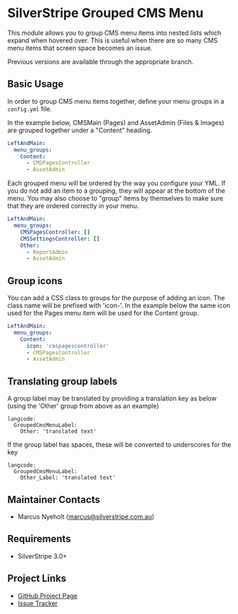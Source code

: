 # SilverStripe Grouped CMS Menu

This module allows you to group CMS menu items into nested lists which expand when hovered over. This is useful when 
there are so many CMS menu items that screen space becomes an issue.

Previous versions are available through the appropriate branch.

## Basic Usage

In order to group CMS menu items together, define your menu groups in a `config.yml` file.

In the example below, CMSMain (Pages) and AssetAdmin (Files &amp; Images) are grouped
together under a "Content" heading.

```yml
LeftAndMain:
  menu_groups:
    Content:
      - CMSPagesController
      - AssetAdmin
```
Each grouped menu will be ordered by the way you configure your YML. If you do not add an item to a grouping, they will 
appear at the bottom of the menu. You may also choose to "group" items by themselves to make sure that they are ordered 
correctly in your menu.

```yml
LeftAndMain:
  menu_groups:
    CMSPagesController: []
    CMSSettingsController: []
    Other:
      - ReportAdmin
      - AssetAdmin
```

## Group icons

You can add a CSS class to groups for the purpose of adding an icon. The class name will be prefixed with 'icon-'.
In the example below the same icon used for the Pages menu item will be used for the Content group.

```yml
LeftAndMain:
  menu_groups:
    Content:
      icon: 'cmspagescontroller'
      - CMSPagesController
      - AssetAdmin
```

## Translating group labels

A group label may be translated by providing a translation key as below (using
the 'Other' group from above as an example)

```
langcode:
  GroupedCmsMenuLabel:
    Other: 'translated text'
```

If the group label has spaces, these will be converted to underscores for the 
key

```
langcode:
  GroupedCmsMenuLabel:
    Other_Label: 'translated text'
```

## Maintainer Contacts

* Marcus Nyeholt (<marcus@silverstripe.com.au>)

## Requirements

* SilverStripe 3.0+

## Project Links

* [GitHub Project Page](https://github.com/ajshort/silverstripe-grouped-cms-menu)
* [Issue Tracker](https://github.com/ajshort/silverstripe-grouped-cms-menu/issues)
